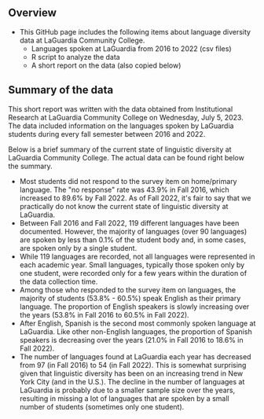 ## Overview
- This GitHub page includes the following items about language diversity data at LaGuardia Community College.
	- Languages spoken at LaGuardia from 2016 to 2022 (csv files)
	- R script to analyze the data
	- A short report on the data (also copied below)

## Summary of the data
This short report was written with the data obtained from Institutional Research at LaGuardia Community College on Wednesday, July 5, 2023. The data included information on the languages spoken by LaGuardia students during every fall semester between 2016 and 2022.

Below is a brief summary of the current state of linguistic diversity at LaGuardia Community College. The actual data can be found right below the summary.

- Most students did not respond to the survey item on home/primary language. The "no response" rate was 43.9% in Fall 2016, which increased to 89.6% by Fall 2022. As of Fall 2022, it's fair to say that we practically do not know the current state of linguistic diversity at LaGuardia.
- Between Fall 2016 and Fall 2022, 119 different languages have been documented. However, the majority of languages (over 90 languages) are spoken by less than 0.1% of the student body and, in some cases, are spoken only by a single student.
- While 119 languages are recorded, not all languages were represented in each academic year. Small languages, typically those spoken only by one student, were recorded only for a few years within the duration of the data collection time.
- Among those who responded to the survey item on languages, the majority of students (53.8% - 60.5%) speak English as their primary language. The proportion of English speakers is slowly increasing over the years (53.8% in Fall 2016 to 60.5% in Fall 2022).
- After English, Spanish is the second most commonly spoken language at LaGuardia. Like other non-English languages, the proportion of Spanish speakers is decreasing over the years (21.0% in Fall 2016 to 18.6% in Fall 2022).
- The number of languages found at LaGuardia each year has decreased from 97 (in Fall 2016) to 54 (in Fall 2022). This is somewhat surprising given that linguistic diversity has been on an increasing trend in New York City (and in the U.S.). The decline in the number of languages at LaGuardia is probably due to a smaller sample size over the years, resulting in missing a lot of languages that are spoken by a small number of students (sometimes only one student).
	